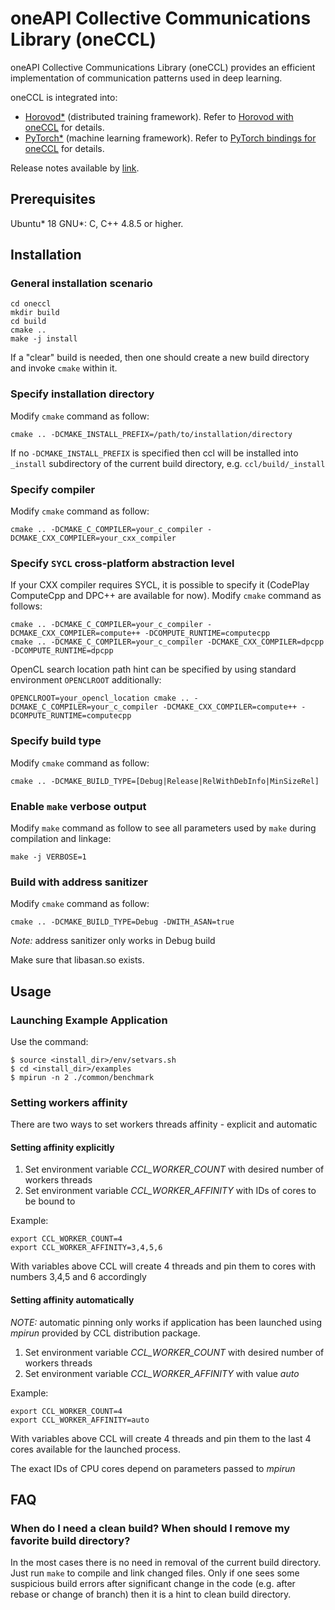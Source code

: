 # oneAPI Collective Communications Library (oneCCL)

oneAPI Collective Communications Library (oneCCL) provides an efficient implementation of communication patterns used in deep learning.

oneCCL is integrated into:
* [Horovod\*](https://github.com/horovod/horovod) (distributed training framework). Refer to [Horovod with oneCCL](https://github.com/horovod/horovod/blob/master/docs/oneccl.md) for details.
* [PyTorch\*](https://github.com/pytorch/pytorch) (machine learning framework). Refer to [PyTorch bindings for oneCCL](https://github.com/intel/torch-ccl) for details.

Release notes available by [link](https://software.intel.com/content/www/us/en/develop/articles/oneapi-collective-communication-library-ccl-release-notes.html).

## Prerequisites

Ubuntu* 18
GNU*: C, C++ 4.8.5 or higher.

## Installation
### General installation scenario

```
cd oneccl
mkdir build
cd build
cmake ..
make -j install
```

If a "clear" build is needed, then one should create a new build directory and invoke `cmake` within it.

### Specify installation directory
Modify `cmake` command as follow:

```
cmake .. -DCMAKE_INSTALL_PREFIX=/path/to/installation/directory
```

If no `-DCMAKE_INSTALL_PREFIX` is specified then ccl will be installed into `_install` subdirectory of the current
build directory, e.g. `ccl/build/_install`

### Specify compiler
Modify `cmake` command as follow:

```
cmake .. -DCMAKE_C_COMPILER=your_c_compiler -DCMAKE_CXX_COMPILER=your_cxx_compiler
```

### Specify `SYCL` cross-platform abstraction level
If your CXX compiler requires SYCL, it is possible to specify it (CodePlay ComputeCpp and DPC++ are available for now).
Modify `cmake` command as follows:

```
cmake .. -DCMAKE_C_COMPILER=your_c_compiler -DCMAKE_CXX_COMPILER=compute++ -DCOMPUTE_RUNTIME=computecpp
cmake .. -DCMAKE_C_COMPILER=your_c_compiler -DCMAKE_CXX_COMPILER=dpcpp -DCOMPUTE_RUNTIME=dpcpp
```

OpenCL search location path hint can be specified by using standard environment ``OPENCLROOT`` additionally:

```
OPENCLROOT=your_opencl_location cmake .. -DCMAKE_C_COMPILER=your_c_compiler -DCMAKE_CXX_COMPILER=compute++ -DCOMPUTE_RUNTIME=computecpp
```

### Specify build type
Modify `cmake` command as follow:

```
cmake .. -DCMAKE_BUILD_TYPE=[Debug|Release|RelWithDebInfo|MinSizeRel]
```

### Enable `make` verbose output
Modify `make` command as follow to see all parameters used by `make` during compilation
and linkage:

```
make -j VERBOSE=1
```

### Build with address sanitizer
Modify `cmake` command as follow:
```
cmake .. -DCMAKE_BUILD_TYPE=Debug -DWITH_ASAN=true
```
*Note:* address sanitizer only works in Debug build

Make sure that libasan.so exists.

## Usage

### Launching Example Application
Use the command:
```
$ source <install_dir>/env/setvars.sh
$ cd <install_dir>/examples
$ mpirun -n 2 ./common/benchmark
```
### Setting workers affinity
There are two ways to set workers threads affinity - explicit and automatic

#### Setting affinity explicitly
1. Set environment variable *CCL_WORKER_COUNT* with desired number of workers threads
2. Set environment variable *CCL_WORKER_AFFINITY* with IDs of cores to be bound to

Example:
```
export CCL_WORKER_COUNT=4
export CCL_WORKER_AFFINITY=3,4,5,6
```
With variables above CCL will create 4 threads and pin them to cores with numbers 3,4,5 and 6 accordingly

#### Setting affinity automatically
*NOTE:* automatic pinning only works if application has been launched using *mpirun* provided by CCL distribution package.

1. Set environment variable *CCL_WORKER_COUNT* with desired number of workers threads
2. Set environment variable *CCL_WORKER_AFFINITY* with value *auto*

Example:
```
export CCL_WORKER_COUNT=4
export CCL_WORKER_AFFINITY=auto
```
With variables above CCL will create 4 threads and pin them to the last 4 cores available for the launched process.

The exact IDs of CPU cores depend on parameters passed to *mpirun*

## FAQ

### When do I need a clean build? When should I remove my favorite build directory?

In the most cases there is no need in removal of the current build directory. Just run `make` to
compile and link changed files. Only if one sees some suspicious build errors after significant
change in the code (e.g. after rebase or change of branch) then it is a hint to clean build directory.
